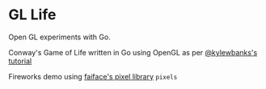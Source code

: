 GL Life
=======

Open GL experiments with Go.

Conway's Game of Life written in Go using OpenGL as per [@kylewbanks's tutorial](https://kylewbanks.com/blog/tutorial-opengl-with-golang-part-1-hello-opengl)

Fireworks demo using [faiface's pixel library](https://github.com/faiface/pixel) `pixels`